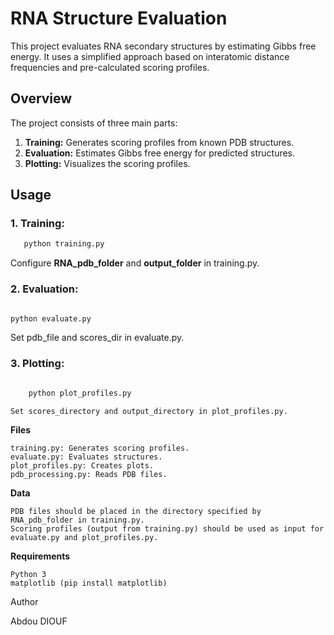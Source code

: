# RNA Structure Evaluation

This project evaluates RNA secondary structures by estimating Gibbs free energy.  It uses a simplified approach based on interatomic distance frequencies and pre-calculated scoring profiles.

## Overview

The project consists of three main parts:

1. **Training:** Generates scoring profiles from known PDB structures.
2. **Evaluation:** Estimates Gibbs free energy for predicted structures.
3. **Plotting:** Visualizes the scoring profiles.

## Usage

### 1. **Training:**
```bash
   python training.py
```
Configure **RNA_pdb_folder** and **output_folder** in training.py.

### 2. Evaluation:
```bash

python evaluate.py
```
Set pdb_file and scores_dir in evaluate.py.

### 3. Plotting:
```bash

    python plot_profiles.py
```
    Set scores_directory and output_directory in plot_profiles.py.

**Files**

    training.py: Generates scoring profiles.
    evaluate.py: Evaluates structures.
    plot_profiles.py: Creates plots.
    pdb_processing.py: Reads PDB files.

**Data**

    PDB files should be placed in the directory specified by RNA_pdb_folder in training.py.
    Scoring profiles (output from training.py) should be used as input for evaluate.py and plot_profiles.py.

**Requirements**

    Python 3
    matplotlib (pip install matplotlib)

Author

Abdou DIOUF
